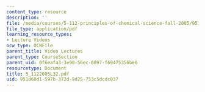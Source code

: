 ```yaml
---
content_type: resource
description: ''
file: /media/courses/5-112-principles-of-chemical-science-fall-2005/951d60d1597b372d9d25753c5dcdc037_5_1122005L32.pdf
file_type: application/pdf
learning_resource_types:
- Lecture Videos
ocw_type: OCWFile
parent_title: Video Lectures
parent_type: CourseSection
parent_uid: 0f6eafa3-3e90-56ec-6097-f69475356be6
resourcetype: Document
title: 5_1122005L32.pdf
uid: 951d60d1-597b-372d-9d25-753c5dcdc037
---
```

